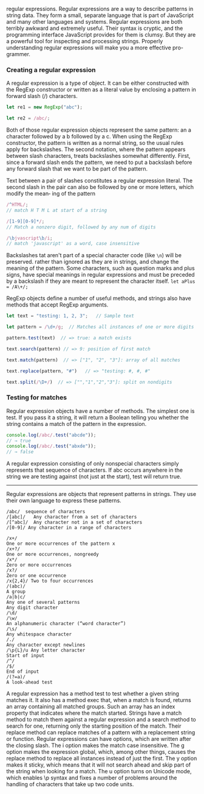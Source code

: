 
regular expressions. Regular
expressions are a way to describe patterns in string data. They form a small,
separate language that is part of JavaScript and many other languages and
systems.
Regular expressions are both terribly awkward and extremely useful. Their
syntax is cryptic, and the programming interface JavaScript provides for them
is clumsy. But they are a powerful tool for inspecting and processing strings.
Properly understanding regular expressions will make you a more effective pro-
grammer.



### Creating a regular expression

A regular expression is a type of object. It can be either constructed with
the RegExp constructor or written as a literal value by enclosing a pattern in
forward slash (/) characters.

```js
let re1 = new RegExp("abc");

let re2 = /abc/;
```

Both of those regular expression objects represent the same pattern: an a
character followed by a b followed by a c.
When using the RegExp constructor, the pattern is written as a normal string,
so the usual rules apply for backslashes.
The second notation, where the pattern appears between slash characters,
treats backslashes somewhat differently. First, since a forward slash ends the
pattern, we need to put a backslash before any forward slash that we want
to be part of the pattern.

Text between a pair of slashes constitutes a regular expression literal. The second
slash in the pair can also be followed by one or more letters, which modify the mean‐
ing of the pattern
```js
/^HTML/;   
// match H T M L at start of a string

/[1-9][0-9]*/;
// Match a nonzero digit, followed by any num of digits

/\bjvascript\b/i;   
// match 'javascript' as a word, case insensitive
```



Backslashes tat aren't part of a special character code (like `\n`) will be preserved.
rather than ignored as they are
in strings, and change the meaning of the pattern. Some characters, such as
question marks and plus signs, have special meanings in regular expressions and
must be preceded by a backslash if they are meant to represent the character
itself.
`let aPlus = /A\+/;`



RegExp objects define a number of useful methods, and strings also have methods
that accept RegExp arguments. 

```js
let text = "testing: 1, 2, 3";   // Sample text

let pattern = /\d+/g;  // Matches all instances of one or more digits

pattern.test(text)  // => true: a match exists

text.search(pattern) // => 9: position of first match

text.match(pattern)  // => ["1", "2", "3"]: array of all matches

text.replace(pattern, "#")   // => "testing: #, #, #"

text.split(/\D+/)  // => ["","1","2","3"]: split on nondigits
```


### Testing for matches

Regular expression objects have a number of methods. The simplest one is
test. If you pass it a string, it will return a Boolean telling you whether the
string contains a match of the pattern in the expression.
```js
console.log(/abc/.test("abcde"));
// → true
console.log(/abc/.test("abxde"));
// → false
```
A regular expression consisting of only nonspecial characters simply represents
that sequence of characters. If abc occurs anywhere in the string we are testing
against (not just at the start), test will return true.


___

Regular expressions are objects that represent patterns in strings. They use
their own language to express these patterns.

```
/abc/  sequence of characters
/[abc]/   Any character from a set of characters
/[^abc]/  Any character not in a set of characters
/[0-9]/ Any character in a range of characters

/x+/
One or more occurrences of the pattern x
/x+?/
One or more occurrences, nongreedy
/x*/
Zero or more occurrences
/x?/
Zero or one occurrence
/x{2,4}/ Two to four occurrences
/(abc)/
A group
/a|b|c/
Any one of several patterns
Any digit character
/\d/
/\w/
An alphanumeric character (“word character”)
/\s/
Any whitespace character
/./
Any character except newlines
/\p{L}/u Any letter character
Start of input
/^/
/$/
End of input
/(?=a)/
A look-ahead test
```



A regular expression has a method test to test whether a given string
matches it. It also has a method exec that, when a match is found, returns
an array containing all matched groups. Such an array has an index property
that indicates where the match started.
Strings have a match method to match them against a regular expression
and a search method to search for one, returning only the starting position
of the match. Their replace method can replace matches of a pattern with a
replacement string or function.
Regular expressions can have options, which are written after the closing
slash. The i option makes the match case insensitive. The g option makes
the expression global, which, among other things, causes the replace method
to replace all instances instead of just the first. The y option makes it sticky,
which means that it will not search ahead and skip part of the string when
looking for a match. The u option turns on Unicode mode, which enables \p
syntax and fixes a number of problems around the handling of characters that
take up two code units.

